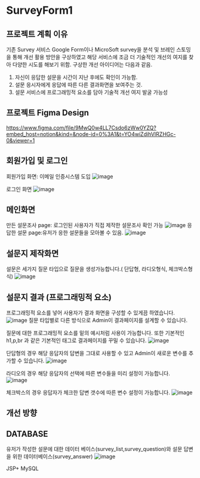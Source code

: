 # SurveyForm1


## 프로젝트 계획 이유
  기존 Survey 서비스 Google Form이나 MicroSoft survey을 분석 및 브레인 스토밍을 통해 개선 활용 방안을 구상하였고 해당 서비스에 조금 더 기술적인 개선의 여지를 찾아 다양한 시도를 해보기 위함.
  구상한 개선 아이디어는 다음과 같음.
  1.  자신이 응답한 설문을 시간이 지난 후에도 확인이 가능함.
  2.  설문 응시자에게 응답에 따른 다른 결과화면을 보여주는 것.
  3.  설문 서비스에 프로그래밍적 요소를 담아 기술적 개선 여지 발굴 가능성
  
## 프로젝트 Figma Design 
https://www.figma.com/file/9MwQ0w4LL7Csdo6zWw0YZQ?embed_host=notion&kind=&node-id=0%3A1&t=YO4wiZdihVIRZHGc-0&viewer=1
## 회원가입 및 로그인
회원가입 화면: 이메일 인증시스템 도입
![image](https://user-images.githubusercontent.com/94734394/204644510-cb89cb12-08bc-4b53-912d-6024dbd8256d.png)

로그인 화면
![image](https://user-images.githubusercontent.com/94734394/206069499-e7421c69-1603-45a9-ae1d-3bcc43385061.png)

## 메인화면 
만든 설문조사 page: 로그인된 사용자가 직접 제작한 설문조사 확인 가능
![image](https://user-images.githubusercontent.com/94734394/204643870-f8730f61-71ba-46be-b223-e5f5c15af1b9.png)
응답한 설문 page:유저가 응한 설문들을 모아볼 수 있음.
![image](https://user-images.githubusercontent.com/94734394/204643909-bab4f626-e974-4ed4-817c-a702d6907139.png)

## 설문지 제작화면 
설문은 세가지 질문 타입으로 질문을 생성가능합니다.( 단답형, 라디오형식, 체크박스형식)
![image](https://user-images.githubusercontent.com/94734394/209276905-6c811e93-add3-4cc1-bd22-cbdbbb8b8a18.png)



## 설문지 결과 (프로그래밍적 요소)
프로그래밍적 요소를 넣어 사용자가 결과 화면을 구성할 수 있게끔 하였습니다.
![image](https://user-images.githubusercontent.com/94734394/210292006-bc2e88fc-e196-4277-bb10-5a0a35942f73.png)
질문 타입별로 다른 방식으로 Admin이 결과페이지를 설계할 수 있습니다.

질문에 대한 프로그래밍적 요소를 밑의 예시처럼 사용이 가능합니다.
또한 기본적인 h1,p,br 과 같은 기본적인 태그로 결과페이지를 꾸밀 수 있습니다. 
![image](https://user-images.githubusercontent.com/94734394/210292806-cf3bae57-1ffe-4700-ad2d-2aa4c8b3ca95.png)




단답형의 경우 해당 응답자의 답변을 그대로 사용할 수 있고 Admin이 새로운 변수를 추가할 수 있습니다.
![image](https://user-images.githubusercontent.com/94734394/210292315-b5dc9cf9-72d8-424f-b77a-583c5ac9133f.png)
  

라디오의 경우 해당 응답자의 선택에 따른 변수들을 미리 설정이 가능합니다.  
![image](https://user-images.githubusercontent.com/94734394/210292269-b42664c0-e347-4766-9256-5340b46fb7dc.png)

체크박스의 경우 응답자가 체크한 답변 갯수에 따른 변수 설정이 가능합니다.
![image](https://user-images.githubusercontent.com/94734394/210292191-496ebadf-256a-4d6b-b489-89f65ede3c3a.png)



## 개선 방향 
## DATABASE
유저가 작성한 설문에 대한 데이터 베이스(survey_list,survey_question)와 설문 답변을 위한 데이터베이스(survey_answer)
![image](https://user-images.githubusercontent.com/94734394/206070159-bf697c9f-da1f-4f29-9fae-1885fa9bfae8.png)

JSP+ MySQL
